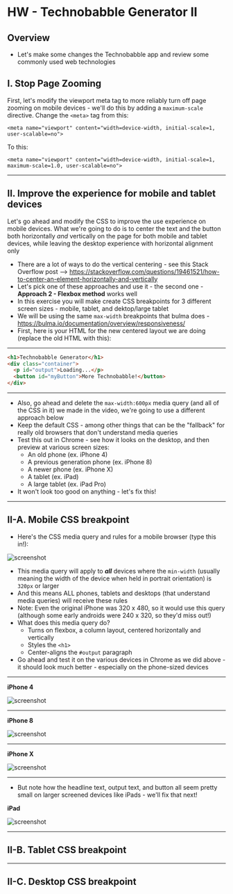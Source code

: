 # HW - Technobabble Generator II

## Overview

- Let's make some changes the Technobabble app and review some commonly used web technologies

## I. Stop Page Zooming

First, let's modify the viewport meta tag to more reliably turn off page zooming on mobile devices - we'll do this by adding a `maximum-scale` directive. Change the `<meta>` tag from this:

`<meta name="viewport" content="width=device-width, initial-scale=1, user-scalable=no">`

To this:

`<meta name="viewport" content="width=device-width, initial-scale=1, maximum-scale=1.0, user-scalable=no">`

<hr>

## II. Improve the experience for mobile and tablet devices

Let's go ahead and modify the CSS to improve the use experience on mobile devices. What we're going to do is to center the text and the button both horizontally *and* vertically on the page for both mobile and tablet devices, while leaving the desktop experience with horizontal alignment only

- There are a lot of ways to do the vertical centering - see this Stack Overflow post --> https://stackoverflow.com/questions/19461521/how-to-center-an-element-horizontally-and-vertically
- Let's pick one of these approaches and use it - the second one - **Approach 2 - Flexbox method** works well
- In this exercise you will make create CSS breakpoints for 3 different screen sizes - mobile, tablet, and dektop/large tablet
- We will be using the same `max-width` breakpoints that bulma does - https://bulma.io/documentation/overview/responsiveness/
- First, here is your HTML for the new centered layout we are doing (replace the old HTML with this):


<hr>

```html
<h1>Technobabble Generator</h1>
<div class="container">
  <p id="output">Loading...</p>
  <button id="myButton">More Technobabble!</button>
</div>
```
<hr>

- Also, go ahead and delete the `max-width:600px` media query (and all of the CSS in it) we made in the video, we're going to use a different approach below
- Keep the default CSS - among other things that can be the "fallback" for really old browsers that don't understand media queries
- Test this out in Chrome - see how it looks on the desktop, and then preview at various screen sizes:
  - An old phone (ex. iPhone 4)
  - A previous generation phone (ex. iPhone 8)
  - A newer phone (ex. iPhone X)
  - A tablet (ex. iPad)
  - A large tablet (ex. iPad Pro)
 - It won't look too good on anything - let's fix this!

<hr>

## II-A. Mobile CSS breakpoint

- Here's the CSS media query and rules for a mobile browser (type this in!):

![screenshot](_images/_technobabble/HW-technobabble-4.png)

- This media query will apply to ***all*** devices where the `min-width` (usually meaning the width of the device when held in portrait orientation) is `320px` or larger
- And this means ALL phones, tablets and desktops (that understand media queries) will receive these rules
- Note: Even the original iPhone was 320 x 480, so it would use this query (although some early androids were 240 x 320, so they'd miss out!)
- What does this media query do?
  - Turns on flexbox, a column layout, centered horizontally and vertically
  - Styles the `<h1>`
  - Center-aligns the `#output` paragraph
- Go ahead and test it on the various devices in Chrome as we did above - it should look much better - especially on the phone-sized devices

<hr>

**iPhone 4**

![screenshot](_images/_technobabble/HW-technobabble-5.png)

<hr>

**iPhone 8**

![screenshot](_images/_technobabble/HW-technobabble-6.png)

<hr>

**iPhone X**

![screenshot](_images/_technobabble/HW-technobabble-7.png)

<hr>

- But note how the headline text, output text, and button all seem pretty small on larger screened devices like iPads - we'll fix that next!

**iPad**

![screenshot](_images/_technobabble/HW-technobabble-8.png)

<hr>

## II-B. Tablet CSS breakpoint

<hr>

## II-C. Desktop CSS breakpoint
